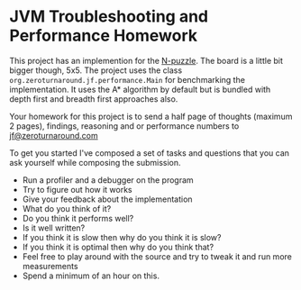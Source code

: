 JVM Troubleshooting and Performance Homework
============

This project has an implemention for the [N-puzzle](http://en.wikipedia.org/wiki/Fifteen_puzzle). The board is a
little bit bigger though, 5x5. The project uses the class `org.zeroturnaround.jf.performance.Main` for benchmarking
the implementation. It uses the A* algorithm by default but is bundled with depth first and breadth first approaches
also.

Your homework for this project is to send a half page of thoughts (maximum 2 pages), findings, reasoning and or performance numbers to jf@zeroturnaround.com

To get you started I've composed a set of tasks and questions that you can ask yourself while composing the submission.

* Run a profiler and a debugger on the program
* Try to figure out how it works
* Give your feedback about the implementation
 * What do you think of it?
 * Do you think it performs well?
 * Is it well written?
 * If you think it is slow then why do you think it is slow?
 * If you think it is optimal then why do you think that?
* Feel free to play around with the source and try to tweak it and run more measurements
* Spend a minimum of an hour on this.

